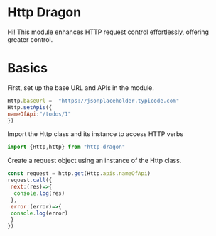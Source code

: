 # Http Dragon

Hi! This module enhances HTTP request control effortlessly, offering greater control.


# Basics

First, set up the base URL and APIs in the module.
```javascript
Http.baseUrl =  "https://jsonplaceholder.typicode.com"
Http.setApis({
nameOfApi:"/todos/1"
})
```
Import the Http class and its instance to access HTTP verbs
```javascript
import {Http,http} from "http-dragon"
```
Create a request object using an instance of the Http class.

```javascript
const request = http.get(Http.apis.nameOfApi)
request.call({
 next:(res)=>{
  console.log(res)
 },
 error:(error)=>{
 console.log(error)
 }
})
```
